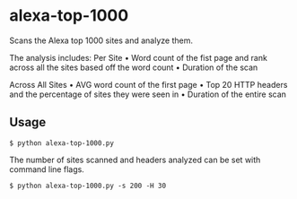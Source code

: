 # alexa-top-1000
Scans the Alexa top 1000 sites and analyze them.

The analysis includes:
Per Site
• Word count of the fist page and rank across all the sites based off the word count
• Duration of the scan

Across All Sites
• AVG word count of the first page
• Top 20 HTTP headers and the percentage of sites they were seen in
• Duration of the entire scan

## Usage
```
$ python alexa-top-1000.py
```

The number of sites scanned and headers analyzed can be set with command line flags.
```
$ python alexa-top-1000.py -s 200 -H 30
```
